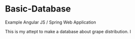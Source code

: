 # Basic-Database
Example Angular JS / Spring Web Application

This is my attept to make a database about grape distribution. I 

